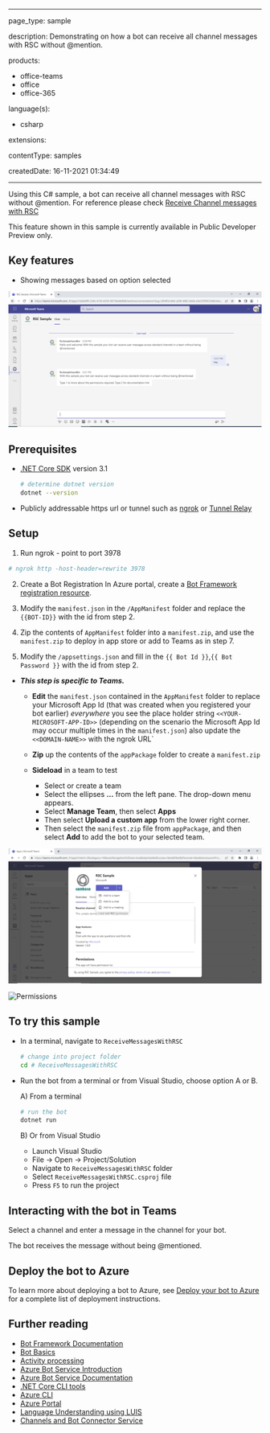 
---

page_type: sample

description: Demonstrating on how a bot can receive all channel messages with RSC without @mention.

products:
- office-teams
- office
- office-365

language(s):
- csharp

extensions:

contentType: samples

createdDate: 16-11-2021 01:34:49

---
﻿﻿Using this C# sample, a bot can receive all channel messages with RSC without @mention.
For reference please check [Receive Channel messages with RSC](https://docs.microsoft.com/en-us/microsoftteams/platform/bots/how-to/conversations/channel-messages-with-rsc)

This feature shown in this sample is currently available in Public Developer Preview only.

## Key features

- Showing messages based on option selected

![Channel messages](ReceiveMessagesWithRSC/Images/botWithRSCFlow.png)

## Prerequisites

- [.NET Core SDK](https://dotnet.microsoft.com/download) version 3.1

  ```bash
  # determine dotnet version
  dotnet --version
  ```
- Publicly addressable https url or tunnel such as [ngrok](https://ngrok.com/) or [Tunnel Relay](https://github.com/OfficeDev/microsoft-teams-tunnelrelay) 

## Setup

1. Run ngrok - point to port 3978

```bash
# ngrok http -host-header=rewrite 3978
```

2. Create a Bot Registration
   In Azure portal, create a [Bot Framework registration resource](https://docs.microsoft.com/en-us/azure/bot-service/bot-builder-authentication?view=azure-bot-service-4.0&tabs=csharp%2Caadv2#create-the-resource).

3. Modify the `manifest.json` in the `/AppManifest` folder and replace the `{{BOT-ID}}` with the id from step 2.

4. Zip the contents of `AppManifest` folder into a `manifest.zip`, and use the `manifest.zip` to deploy in app store or add to Teams as in step 7.

5. Modify the `/appsettings.json` and fill in the `{{ Bot Id }}`,`{{ Bot Password }}` with the id from step 2.

- __*This step is specific to Teams.*__
    - **Edit** the `manifest.json` contained in the  `AppManifest` folder to replace your Microsoft App Id (that was created when you registered your bot earlier) *everywhere* you see the place holder string `<<YOUR-MICROSOFT-APP-ID>>` (depending on the scenario the Microsoft App Id may occur multiple times in the `manifest.json`) also update the `<<DOMAIN-NAME>>` with the ngrok URL`
    
    - **Zip** up the contents of the `appPackage` folder to create a `manifest.zip`
    - **Sideload** in a team to test
         - Select or create a team
         - Select the ellipses **...** from the left pane. The drop-down menu appears.
         - Select **Manage Team**, then select **Apps** 
         - Then select **Upload a custom app** from the lower right corner.
         - Then select the `manifest.zip` file from `appPackage`, and then select **Add** to add the bot to your selected team.

![App Installation](ReceiveMessagesWithRSC/Images/installApp.png)

![Permissions](ReceiveMessagesWithRSC/Images/permissions1.png)
    
## To try this sample

- In a terminal, navigate to `ReceiveMessagesWithRSC`

    ```bash
    # change into project folder
    cd # ReceiveMessagesWithRSC
    ```

- Run the bot from a terminal or from Visual Studio, choose option A or B.

  A) From a terminal

  ```bash
  # run the bot
  dotnet run
  ```

  B) Or from Visual Studio

  - Launch Visual Studio
  - File -> Open -> Project/Solution
  - Navigate to `ReceiveMessagesWithRSC` folder
  - Select `ReceiveMessagesWithRSC.csproj` file
  - Press `F5` to run the project

## Interacting with the bot in Teams

Select a channel and enter a message in the channel for your bot.

The bot receives the message without being @mentioned.

## Deploy the bot to Azure

To learn more about deploying a bot to Azure, see [Deploy your bot to Azure](https://aka.ms/azuredeployment) for a complete list of deployment instructions.

## Further reading

- [Bot Framework Documentation](https://docs.botframework.com)
- [Bot Basics](https://docs.microsoft.com/azure/bot-service/bot-builder-basics?view=azure-bot-service-4.0)
- [Activity processing](https://docs.microsoft.com/en-us/azure/bot-service/bot-builder-concept-activity-processing?view=azure-bot-service-4.0)
- [Azure Bot Service Introduction](https://docs.microsoft.com/azure/bot-service/bot-service-overview-introduction?view=azure-bot-service-4.0)
- [Azure Bot Service Documentation](https://docs.microsoft.com/azure/bot-service/?view=azure-bot-service-4.0)
- [.NET Core CLI tools](https://docs.microsoft.com/en-us/dotnet/core/tools/?tabs=netcore2x)
- [Azure CLI](https://docs.microsoft.com/cli/azure/?view=azure-cli-latest)
- [Azure Portal](https://portal.azure.com)
- [Language Understanding using LUIS](https://docs.microsoft.com/en-us/azure/cognitive-services/luis/)
- [Channels and Bot Connector Service](https://docs.microsoft.com/en-us/azure/bot-service/bot-concepts?view=azure-bot-service-4.0)


